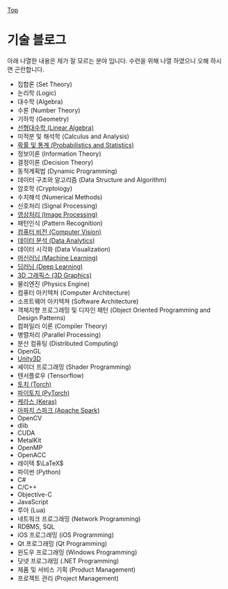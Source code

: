 [Top](../index.md)

# 기술 블로그

아래 나열한 내용은 제가 잘 모르는 분야 입니다. 수련을 위해 나열 하였으니 오해 하시면 곤란합니다.

- 집합론 (Set Theory)
- 논리학 (Logic)
- 대수학 (Algebra)
- 수론 (Number Theory)
- 기하학 (Geometry)
- [선형대수학 (Linear Algebra)](./linear_algebra/index.md)
- 미적분 및 해석학 (Calculus and Analysis)
- [확률 및 통계 (Probabilistics and Statistics)](probabilistics_and_statistics/index.md)
- 정보이론 (Information Theory)
- 결정이론 (Decision Theory)
- 동적계획법 (Dynamic Programming)
- 데이터 구조와 알고리즘 (Data Structure and Algorithm)
- 암호학 (Cryptology)
- 수치해석 (Numerical Methods)
- 신호처리 (Signal Processing)
- [영상처리 (Image Processing)](image_processing/index.md)
- 패턴인식 (Pattern Recognition)
- [컴퓨터 비전 (Computer Vision)](computer_vision/index.md)
- [데이터 분석 (Data Analytics)](data_analytics/index.md)
- 데이터 시각화 (Data Visualization)
- [머신러닝 (Machine Learning)](machine_learning/index.md)
- [딥러닝 (Deep Learning)](deep_learning/index.md)
- [3D 그래픽스 (3D Graphics)](3d_graphics/index.md)
- 물리엔진 (Physics Engine)
- 컴퓨터 아키텍처 (Computer Architecture)
- 소프트웨어 아키텍쳐 (Software Architecture)
- 객체지향 프로그래밍 및 디자인 패턴 (Object Oriented Programming and Design Patterns)
- 컴파일러 이론 (Compiler Theory)
- 병렬처리 (Parallel Processing)
- 분산 컴퓨팅 (Distributed Computing)
- OpenGL
- [Unity3D](unity3d/index.md)
- 셰이더 프로그래밍 (Shader Programming)
- 텐서플로우 (Tensorflow)
- [토치 (Torch)](torch/index.md)
- [파이토치 (PyTorch)](pytorch.md)
- [케라스 (Keras)](keras/index.md)
- [아파치 스파크 (Apache Spark)](apache_spark/index.md)
- OpenCV
- dlib
- CUDA
- MetalKit
- OpenMP
- OpenACC
- 레이텍 $\LaTeX$
- 파이썬 (Python)
- C#
- C/C++
- Objective-C
- JavaScript
- 루아 (Lua)
- 네트워크 프로그래밍 (Network Programming)
- RDBMS, SQL
- iOS 프로그래밍 (iOS Programming)
- Qt 프로그래밍 (Qt Programming)
- 윈도우 프로그래밍 (Windows Programming)
- 닷넷 프로그래밍 (.NET Programming)
- 제품 및 서비스 기획 (Product Management)
- 프로젝트 관리 (Project Management)